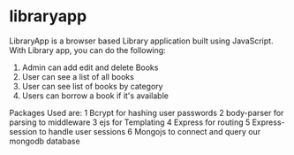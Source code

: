 # libraryapp
LibraryApp is a browser based Library application built using JavaScript. With Library app, you can do the following:
1.  Admin can add edit and delete Books 
2.  User can see a list of all books
3.  User can see list of books by category
4.  Users can borrow a book if it's available

Packages Used are: 
1 Bcrypt for hashing user passwords
2 body-parser for parsing to middleware
3 ejs for Templating
4 Express for routing
5 Express-session to handle user sessions
6 Mongojs to connect and query our mongodb database
